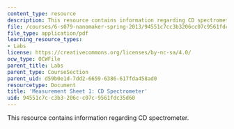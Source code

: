 ```yaml
---
content_type: resource
description: This resource contains information regarding CD spectrometer.
file: /courses/6-s079-nanomaker-spring-2013/94551c7cc3b3206cc07c9561fdc35d60_MIT6_S079S13_lab01.pdf
file_type: application/pdf
learning_resource_types:
- Labs
license: https://creativecommons.org/licenses/by-nc-sa/4.0/
ocw_type: OCWFile
parent_title: Labs
parent_type: CourseSection
parent_uid: d59b0e1d-7dd2-6659-6386-617fda458ad0
resourcetype: Document
title: 'Measurement Sheet 1: CD Spectrometer'
uid: 94551c7c-c3b3-206c-c07c-9561fdc35d60
---
```

This resource contains information regarding CD spectrometer.